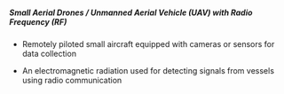 ##### **Small Aerial Drones / Unmanned Aerial Vehicle (UAV) with Radio Frequency (RF)**

- Remotely piloted small aircraft equipped with cameras or sensors for data collection 

- An electromagnetic radiation used for detecting signals from vessels using radio communication
